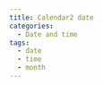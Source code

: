 ```yaml
---
title: Calendar2 date
categories:
  - Date and time
tags:
  - date
  - time
  - month
---
```

